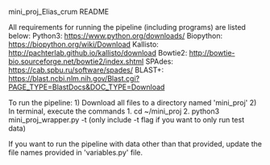 mini_proj_Elias_crum README

All requirements for running the pipeline (including programs) are listed below:
  Python3: https://www.python.org/downloads/
  Biopython: https://biopython.org/wiki/Download
  Kallisto: http://pachterlab.github.io/kallisto/download
  Bowtie2: http://bowtie-bio.sourceforge.net/bowtie2/index.shtml
  SPAdes: https://cab.spbu.ru/software/spades/
  BLAST+: https://blast.ncbi.nlm.nih.gov/Blast.cgi?PAGE_TYPE=BlastDocs&DOC_TYPE=Download
  
  
To run the pipeline:
    1) Download all files to a directory named 'mini_proj'
    2) In terminal, execute the commands 
        1. cd ~/mini_proj
        2. python3 mini_proj_wrapper.py -t (only include -t flag if you want to only run test data)

If you want to run the pipeline with data other than that provided, update the file names provided in 'variables.py' file.
